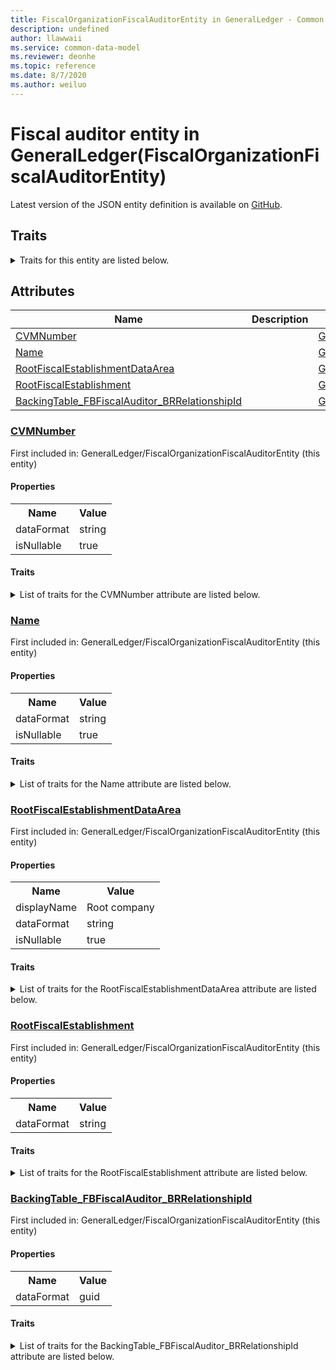```yaml
---
title: FiscalOrganizationFiscalAuditorEntity in GeneralLedger - Common Data Model | Microsoft Docs
description: undefined
author: llawwaii
ms.service: common-data-model
ms.reviewer: deonhe
ms.topic: reference
ms.date: 8/7/2020
ms.author: weiluo
---
```


# Fiscal auditor entity in GeneralLedger(FiscalOrganizationFiscalAuditorEntity)

  
 Latest version of the JSON entity definition is available on <a href="https://github.com/Microsoft/CDM/tree/master/schemaDocuments/core/operationsCommon/Entities/Finance/GeneralLedger/FiscalOrganizationFiscalAuditorEntity.cdm.json" target="_blank">GitHub</a>.  

## Traits

<details>
<summary>Traits for this entity are listed below.  
</summary>

**is.CDM.entityVersion**  
  <table><tr><th>Parameter</th><th>Value</th><th>Data type</th><th>Explanation</th></tr><tr><td>versionNumber</td><td>"1.1"</td><td>string</td><td>semantic version number of the entity</td></tr></table>

**is.application.releaseVersion**  
  <table><tr><th>Parameter</th><th>Value</th><th>Data type</th><th>Explanation</th></tr><tr><td>releaseVersion</td><td>"10.0.13.0"</td><td>string</td><td>semantic version number of the application introducing this entity</td></tr></table>

**is.localized.displayedAs**  
  Holds the list of language specific display text for an object.  <table><tr><th>Parameter</th><th>Value</th><th>Data type</th><th>Explanation</th></tr><tr><td>localizedDisplayText</td><td><table><tr><th>languageTag</th><th>displayText</th></tr><tr><td>en</td><td>Fiscal auditor entity</td></tr></table></td><td>entity</td><td>a reference to the constant entity holding the list of localized text</td></tr></table>

</details>

## Attributes

|Name|Description|First Included in Instance|
|---|---|---|
|[CVMNumber](#CVMNumber)||<a href="FiscalOrganizationFiscalAuditorEntity.md" target="_blank">GeneralLedger/FiscalOrganizationFiscalAuditorEntity</a>|
|[Name](#Name)||<a href="FiscalOrganizationFiscalAuditorEntity.md" target="_blank">GeneralLedger/FiscalOrganizationFiscalAuditorEntity</a>|
|[RootFiscalEstablishmentDataArea](#RootFiscalEstablishmentDataArea)||<a href="FiscalOrganizationFiscalAuditorEntity.md" target="_blank">GeneralLedger/FiscalOrganizationFiscalAuditorEntity</a>|
|[RootFiscalEstablishment](#RootFiscalEstablishment)||<a href="FiscalOrganizationFiscalAuditorEntity.md" target="_blank">GeneralLedger/FiscalOrganizationFiscalAuditorEntity</a>|
|[BackingTable_FBFiscalAuditor_BRRelationshipId](#BackingTable_FBFiscalAuditor_BRRelationshipId)||<a href="FiscalOrganizationFiscalAuditorEntity.md" target="_blank">GeneralLedger/FiscalOrganizationFiscalAuditorEntity</a>|

### <a href=#CVMNumber name="CVMNumber">CVMNumber</a>

First included in: GeneralLedger/FiscalOrganizationFiscalAuditorEntity (this entity)  

#### Properties

<table><tr><th>Name</th><th>Value</th></tr><tr><td>dataFormat</td><td>string</td></tr><tr><td>isNullable</td><td>true</td></tr></table>

#### Traits

<details>
<summary>List of traits for the CVMNumber attribute are listed below.</summary>

**is.dataFormat.character**  
**is.dataFormat.big**  
**is.dataFormat.array**  
**is.nullable**  
The attribute value may be set to NULL.  

**is.dataFormat.character**  
**is.dataFormat.array**  
</details>

### <a href=#Name name="Name">Name</a>

First included in: GeneralLedger/FiscalOrganizationFiscalAuditorEntity (this entity)  

#### Properties

<table><tr><th>Name</th><th>Value</th></tr><tr><td>dataFormat</td><td>string</td></tr><tr><td>isNullable</td><td>true</td></tr></table>

#### Traits

<details>
<summary>List of traits for the Name attribute are listed below.</summary>

**is.dataFormat.character**  
**is.dataFormat.big**  
**is.dataFormat.array**  
**is.nullable**  
The attribute value may be set to NULL.  

**is.dataFormat.character**  
**is.dataFormat.array**  
</details>

### <a href=#RootFiscalEstablishmentDataArea name="RootFiscalEstablishmentDataArea">RootFiscalEstablishmentDataArea</a>

First included in: GeneralLedger/FiscalOrganizationFiscalAuditorEntity (this entity)  

#### Properties

<table><tr><th>Name</th><th>Value</th></tr><tr><td>displayName</td><td>Root company</td></tr><tr><td>dataFormat</td><td>string</td></tr><tr><td>isNullable</td><td>true</td></tr></table>

#### Traits

<details>
<summary>List of traits for the RootFiscalEstablishmentDataArea attribute are listed below.</summary>

**is.dataFormat.character**  
**is.dataFormat.big**  
**is.dataFormat.array**  
**is.nullable**  
The attribute value may be set to NULL.  

**is.localized.displayedAs**  
Holds the list of language specific display text for an object.  <table><tr><th>Parameter</th><th>Value</th><th>Data type</th><th>Explanation</th></tr><tr><td>localizedDisplayText</td><td><table><tr><th>languageTag</th><th>displayText</th></tr><tr><td>en</td><td>Root company</td></tr></table></td><td>entity</td><td>a reference to the constant entity holding the list of localized text</td></tr></table>

**is.dataFormat.character**  
**is.dataFormat.array**  
</details>

### <a href=#RootFiscalEstablishment name="RootFiscalEstablishment">RootFiscalEstablishment</a>

First included in: GeneralLedger/FiscalOrganizationFiscalAuditorEntity (this entity)  

#### Properties

<table><tr><th>Name</th><th>Value</th></tr><tr><td>dataFormat</td><td>string</td></tr></table>

#### Traits

<details>
<summary>List of traits for the RootFiscalEstablishment attribute are listed below.</summary>

**is.dataFormat.character**  
**is.dataFormat.big**  
**is.dataFormat.array**  
**is.dataFormat.character**  
**is.dataFormat.array**  
</details>

### <a href=#BackingTable_FBFiscalAuditor_BRRelationshipId name="BackingTable_FBFiscalAuditor_BRRelationshipId">BackingTable_FBFiscalAuditor_BRRelationshipId</a>

First included in: GeneralLedger/FiscalOrganizationFiscalAuditorEntity (this entity)  

#### Properties

<table><tr><th>Name</th><th>Value</th></tr><tr><td>dataFormat</td><td>guid</td></tr></table>

#### Traits

<details>
<summary>List of traits for the BackingTable_FBFiscalAuditor_BRRelationshipId attribute are listed below.</summary>

**is.dataFormat.character**  
**is.dataFormat.big**  
**is.dataFormat.array**  
**is.dataFormat.guid**  
**means.identity.entityId**  
**is.linkedEntity.identifier**  
Marks the attribute(s) that hold foreign key references to a linked (used as an attribute) entity. This attribute is added to the resolved entity to enumerate the referenced entities.  <table><tr><th>Parameter</th><th>Value</th><th>Data type</th><th>Explanation</th></tr><tr><td>entityReferences</td><td><table><tr><th>entityReference</th><th>attributeReference</th></tr><tr><td><a href="../../../Tables/Finance/FiscalBooksBrazil/Main/FBFiscalAuditor_BR.md" target="_blank">/core/operationsCommon/Tables/Finance/FiscalBooksBrazil/Main/FBFiscalAuditor_BR.cdm.json/FBFiscalAuditor_BR</a></td><td><a href="../../../Tables/Finance/FiscalBooksBrazil/Main/FBFiscalAuditor_BR.md#RecId" target="_blank">RecId</a></td></tr></table></td><td>entity</td><td>a reference to the constant entity holding the list of entity references</td></tr></table>

**is.dataFormat.guid**  
**is.dataFormat.character**  
**is.dataFormat.array**  
</details>
